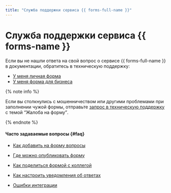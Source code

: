```yaml
---
title: "Служба поддержки сервиса {{ forms-full-name }}"
---
```


# Служба поддержки сервиса {{ forms-name }}

Если вы не нашли ответа на свой вопрос о сервисе {{ forms-full-name }} в документации, обратитесь в техническую поддержку:
* [У меня личная форма](https://forms.yandex.ru/surveys/6769/)
* [У меня форма для бизнеса](https://support.cloud.yandex.ru/?referral=forms)

{% note info %}

Если вы столкнулись с мошенничеством или другими проблемами при заполнении чужой формы, отправьте [запрос в техническую поддержку](https://forms.yandex.ru/surveys/6769/) с темой <q>Жалоба на форму</q>.

{% endnote %}


#### Часто задаваемые вопросы {#faq}

* [Как добавить на форму вопросы](./add-questions.md)

* [Где можно опубликовать форму](./publish.md)

* [Как поделиться формой с коллегой](./access.md)

* [Как настроить уведомления об ответах](./notifications.md)

* [Ошибки интеграции](./notifications.md#status)
